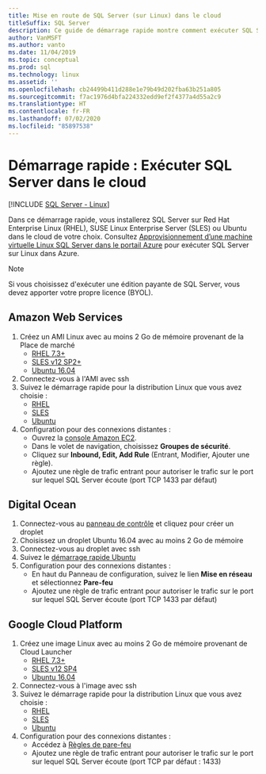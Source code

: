 ```yaml
---
title: Mise en route de SQL Server (sur Linux) dans le cloud
titleSuffix: SQL Server
description: Ce guide de démarrage rapide montre comment exécuter SQL Server sur Linux dans le cloud de votre choix.
author: VanMSFT
ms.author: vanto
ms.date: 11/04/2019
ms.topic: conceptual
ms.prod: sql
ms.technology: linux
ms.assetid: ''
ms.openlocfilehash: cb24499b411d288e1e79b49d202fba63b251a805
ms.sourcegitcommit: f7ac1976d4bfa224332edd9ef2f4377a4d55a2c9
ms.translationtype: HT
ms.contentlocale: fr-FR
ms.lasthandoff: 07/02/2020
ms.locfileid: "85897538"
---
```

# <a name="quickstart-run-sql-server-in-the-cloud"></a>Démarrage rapide : Exécuter SQL Server dans le cloud
[!INCLUDE [SQL Server - Linux](../includes/applies-to-version/sql-linux.md)]

Dans ce démarrage rapide, vous installerez SQL Server sur Red Hat Enterprise Linux (RHEL), SUSE Linux Enterprise Server (SLES) ou Ubuntu dans le cloud de votre choix. Consultez [Approvisionnement d’une machine virtuelle Linux SQL Server dans le portail Azure](https://docs.microsoft.com/azure/virtual-machines/linux/sql/provision-sql-server-linux-virtual-machine?toc=/sql/toc/toc.json) pour exécuter SQL Server sur Linux dans Azure.

> [!NOTE]
> Si vous choisissez d'exécuter une édition payante de SQL Server, vous devez apporter votre propre licence (BYOL).

## <a name="amazon-web-services"></a>Amazon Web Services
1.  Créez un AMI Linux avec au moins 2 Go de mémoire provenant de la Place de marché 
    * [RHEL 7.3+](https://aws.amazon.com/marketplace/pp/B00KWBZVK6)
    * [SLES v12 SP2+](https://aws.amazon.com/marketplace/pp/B00PMM99PI)
    * [Ubuntu 16.04](https://aws.amazon.com/marketplace/pp/B01JBL2M0O)
1.  Connectez-vous à l'AMI avec ssh
1.  Suivez le démarrage rapide pour la distribution Linux que vous avez choisie : 
    * [RHEL](quickstart-install-connect-red-hat.md)
    * [SLES](quickstart-install-connect-suse.md)
    * [Ubuntu](quickstart-install-connect-ubuntu.md)
1.  Configuration pour des connexions distantes : 
    * Ouvrez la [console Amazon EC2]( https://console.aws.amazon.com/ec2/).
    * Dans le volet de navigation, choisissez **Groupes de sécurité**. 
    * Cliquez sur **Inbound, Edit, Add Rule** (Entrant, Modifier, Ajouter une règle).
    * Ajoutez une règle de trafic entrant pour autoriser le trafic sur le port sur lequel SQL Server écoute (port TCP 1433 par défaut)

    
## <a name="digital-ocean"></a>Digital Ocean
1. Connectez-vous au [panneau de contrôle](https://cloud.digitalocean.com/login) et cliquez pour créer un droplet
1. Choisissez un droplet Ubuntu 16.04 avec au moins 2 Go de mémoire
1. Connectez-vous au droplet avec ssh
1. Suivez le [démarrage rapide Ubuntu](quickstart-install-connect-ubuntu.md)
1. Configuration pour des connexions distantes :
    * En haut du Panneau de configuration, suivez le lien **Mise en réseau** et sélectionnez **Pare-feu**
    * Ajoutez une règle de trafic entrant pour autoriser le trafic sur le port sur lequel SQL Server écoute (port TCP 1433 par défaut)
    
## <a name="google-cloud-platform"></a>Google Cloud Platform
1.  Créez une image Linux avec au moins 2 Go de mémoire provenant de Cloud Launcher 
    * [RHEL 7.3+](https://console.cloud.google.com/launcher/details/rhel-cloud/rhel-7)
    * [SLES v12 SP4](https://console.cloud.google.com/launcher/details/suse-cloud/sles-12)
    * [Ubuntu 16.04](https://console.cloud.google.com/launcher/details/ubuntu-os-cloud/ubuntu-xenial)
1.  Connectez-vous à l'image avec ssh
1.  Suivez le démarrage rapide pour la distribution Linux que vous avez choisie : 
    * [RHEL](quickstart-install-connect-red-hat.md)
    * [SLES](quickstart-install-connect-suse.md)
    * [Ubuntu](quickstart-install-connect-ubuntu.md)
1.  Configuration pour des connexions distantes : 
    * Accédez à [Règles de pare-feu](https://console.cloud.google.com/networking/firewalls)
    * Ajoutez une règle de trafic entrant pour autoriser le trafic sur le port sur lequel SQL Server écoute (port TCP par défaut : 1433)
